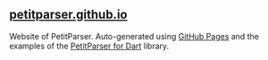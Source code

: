 ## [petitparser.github.io](https://petitparser.github.io/)

Website of PetitParser. Auto-generated using [GitHub Pages](https://pages.github.com/) and the examples of the [PetitParser for Dart](https://www.github.com/petitparser/dart-petitparser) library.
